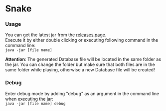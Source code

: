 # Snake

### Usage

You can get the latest jar from the [releases page](https://github.com/JaskerX/Snake/releases).  
Execute it by either double clicking or executing following command in the command line:  
```java -jar [file name]```

**Attention**: The generated Database file will be located in the same folder as the jar. You can change the folder but make sure that both files are in the same folder while playing, otherwise a new Database file will be created!

### Debug

Enter debug mode by adding "debug" as an argument in the command line when executing the jar:  
```java -jar [file name] debug```